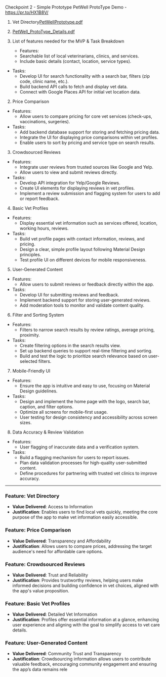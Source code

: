 Checkpoint 2 - Simple Prototype 
PetWell ProtoType Demo -  https://pr.to/HX1B8V/
1. Vet Directory[PetWellPrototype.pdf](https://github.com/user-attachments/files/17545614/PetWellPrototype.pdf)
2. [PetWell_ProtoType_Details.pdf](https://github.com/user-attachments/files/17546056/PetWell_ProtoType_Details.pdf)

 1. List of features needed for the MVP & Task Breakdown

    - Features: 
     - Searchable list of local veterinarians, clinics, and services.
     - Include basic details (contact, location, service types).
   - Tasks:
     - Develop UI for search functionality with a search bar, filters (zip code, clinic name, etc.).
     - Build backend API calls to fetch and display vet data.
     - Connect with Google Places API for initial vet location data.

 2. Price Comparison
   - Features:
     - Allow users to compare pricing for core vet services (check-ups, vaccinations, surgeries).
   - Tasks:
     - Add backend database support for storing and fetching pricing data.
     - Integrate the UI for displaying price comparisons within vet profiles.
     - Enable users to sort by pricing and service type on search results.

 3. Crowdsourced Reviews
   - Features:
     - Integrate user reviews from trusted sources like Google and Yelp.
     - Allow users to view and submit reviews directly.
   - Tasks:
     - Develop API integration for Yelp/Google Reviews.
     - Create UI elements for displaying reviews in vet profiles.
     - Implement a review submission and flagging system for users to add or report feedback.

 4. Basic Vet Profiles
   - Features:
     - Display essential vet information such as services offered, location, working hours, reviews.
   - Tasks:
     - Build vet profile pages with contact information, reviews, and pricing.
     - Design a clear, simple profile layout following Material Design principles.
     - Test profile UI on different devices for mobile responsiveness.

 5. User-Generated Content
   - Features:
     - Allow users to submit reviews or feedback directly within the app.
   - Tasks:
     - Develop UI for submitting reviews and feedback.
     - Implement backend support for storing user-generated reviews.
     - Add moderation tools to monitor and validate content quality.

 6. Filter and Sorting System
   - Features:
     - Filters to narrow search results by review ratings, average pricing, proximity.
   - Tasks:
     - Create filtering options in the search results view.
     - Set up backend queries to support real-time filtering and sorting.
     - Build and test the logic to prioritize search relevance based on user-selected filters.

 7. Mobile-Friendly UI
   - Features:
     - Ensure the app is intuitive and easy to use, focusing on Material Design guidelines.
   - Tasks:
     - Design and implement the home page with the logo, search bar, caption, and filter options.
     - Optimize all screens for mobile-first usage.
     - User testing for design consistency and accessibility across screen sizes.

 8. Data Accuracy & Review Validation
   - Features:
     - User flagging of inaccurate data and a verification system.
   - Tasks:
     - Build a flagging mechanism for users to report issues.
     - Plan data validation processes for high-quality user-submitted content.
     - Define procedures for partnering with trusted vet clinics to improve accuracy.

---

### Feature: Vet Directory
- **Value Delivered**: Access to Information
- **Justification**: Enables users to find local vets quickly, meeting the core purpose of the app to make vet information easily accessible.

### Feature: Price Comparison
- **Value Delivered**: Transparency and Affordability
- **Justification**: Allows users to compare prices, addressing the target audience's need for affordable care options.

### Feature: Crowdsourced Reviews
- **Value Delivered**: Trust and Reliability
- **Justification**: Provides trustworthy reviews, helping users make informed decisions and building confidence in vet choices, aligned with the app's value proposition.

### Feature: Basic Vet Profiles
- **Value Delivered**: Detailed Vet Information
- **Justification**: Profiles offer essential information at a glance, enhancing user experience and aligning with the goal to simplify access to vet care details.

### Feature: User-Generated Content
- **Value Delivered**: Community Trust and Transparency
- **Justification**: Crowdsourcing information allows users to contribute valuable feedback, encouraging community engagement and ensuring the app’s data remains rele
